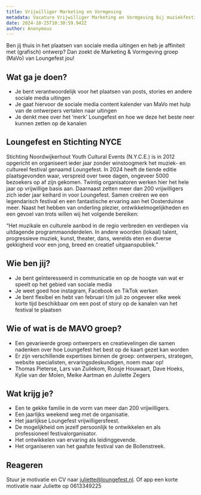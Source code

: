 ```yaml
---
title: Vrijwilliger Marketing en Vormgeving
metadata: Vacature Vrijwilliger Marketing en Vormgeving bij muziekfestival Loungefest in Noordwijkerhout
date: 2024-10-25T10:30:59.942Z
author: Anonymous
---
```


Ben jij thuis in het plaatsen van sociale media uitingen en heb je affiniteit met (grafisch) ontwerp? Dan zoekt de Marketing & Vormgeving groep (MaVo) van Loungefest jou!

## Wat ga je doen?
- Je bent verantwoordelijk voor het plaatsen van posts, stories en andere sociale media uitingen
- Je gaat hiervoor de sociale media content kalender van MaVo met hulp van de ontwerpers vertalen naar uitingen
- Je denkt mee over het ‘merk’ Loungefest en hoe we deze het beste neer kunnen zetten op de kanalen

## 

## Loungefest en Stichting NYCE
Stichting Noordwijkerhout Youth Cultural Events (N.Y.C.E.) is in 2012 opgericht en organiseert ieder jaar zonder winstoogmerk het muziek- en cultureel festival genaamd Loungefest. In 2024 heeft de tiende editie plaatsgevonden waar, verspreid over twee dagen, ongeveer 5000 bezoekers op af zijn gekomen. Twintig organisatoren werken hier het hele jaar op vrijwillige basis aan. Daarnaast zetten meer dan 200 vrijwilligers zich ieder jaar keihard in voor Loungefest. Samen creëren we een legendarisch festival en een fantastische ervaring aan het Oosterduinse meer. Naast het hebben van onderling plezier, ontwikkelmogelijkheden en een gevoel van trots willen wij het volgende bereiken:

“Het muzikale en culturele aanbod in de regio verbreden en verdiepen via uitdagende programmaonderdelen. In andere woorden (lokaal) talent, progressieve muziek, kunst, theater, dans, werelds eten en diverse gekkigheid voor een jong, breed en creatief uitgaanspubliek.”


## Wie ben jij?
- Je bent geïnteresseerd in communicatie en op de hoogte van wat er speelt op het gebied van sociale media
- Je weet goed hoe instagram, Facebook en TikTok werken
- Je bent flexibel en hebt van februari t/m juli zo ongeveer elke week korte tijd beschikbaar om een post of story op de kanalen van het festival te plaatsen

## Wie of wat is de MAVO groep?
- Een gevarieerde groep ontwerpers en creatievelingen die samen nadenken over hoe Loungefest het best op de kaart gezet kan worden
- Er zijn verschillende expertises binnen de groep: ontwerpers, strategen, website specialisten, ervaringsdeskundigen, noem maar op!
- Thomas Pieterse, Lars van Zuilekom, Roosje Houwaart, Dave Hoeks, Kylie van der Molen, Meike Aartman en Juliette Zegers


## Wat krijg je?
- Een te gekke familie in de vorm van meer dan 200 vrijwilligers.
- Een jaarlijks weekend weg met de organisatie.
- Het jaarlijkse Loungefest vrijwilligersfeest.
- De mogelijkheid om jezelf persoonlijk te ontwikkelen en als professioneel festivalorganisator.
- Het ontwikkelen van ervaring als leidinggevende.
- Het organiseren van het gaafste festival van de Bollenstreek.

## Reageren
Stuur je motivatie en CV naar juliette@loungefest.nl. Of app een korte motivatie naar Juliette op 0613349225 
